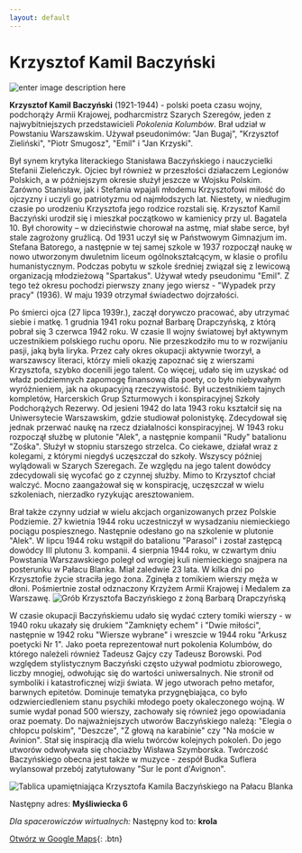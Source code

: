 ```yaml
---
layout: default
---
```


# Krzysztof Kamil Baczyński


![enter image description here](https://upload.wikimedia.org/wikipedia/commons/5/59/Krzysztof_Kamil_Baczy%C5%84ski_-_Maturzysta.jpg)


**Krzysztof Kamil Baczyński** (1921-1944) - polski poeta czasu wojny, podchorąży Armii Krajowej, podharcmistrz  Szarych Szeregów, jeden z najwybitniejszych przedstawicieli _Pokolenia Kolumbów_. Brał udział w Powstaniu Warszawskim. Używał pseudonimów: "Jan Bugaj", "Krzysztof Zieliński", "Piotr Smugosz", "Emil" i "Jan Krzyski".

Był synem krytyka literackiego Stanisława Baczyńskiego i nauczycielki Stefanii Zieleńczyk. Ojciec był również w przeszłości działaczem Legionów Polskich, a w późniejszym okresie służył jeszcze w Wojsku Polskim. Zarówno Stanisław, jak i Stefania wpajali młodemu Krzysztofowi miłość do ojczyzny i uczyli go patriotyzmu od najmłodszych lat. Niestety, w niedługim czasie po urodzeniu Krzysztofa jego rodzice rozstali się. Krzysztof Kamil Baczyński urodził się i mieszkał początkowo w kamienicy przy ul. Bagatela 10. Był chorowity – w dzieciństwie chorował na astmę, miał słabe serce, był stale zagrożony gruźlicą. Od 1931 uczył się w Państwowym Gimnazjum im. Stefana Batorego, a następnie w tej samej szkole w 1937 rozpoczął naukę w nowo utworzonym dwuletnim liceum ogólnokształcącym, w klasie o profilu humanistycznym.   Podczas pobytu w szkole średniej związał się z lewicową organizacją młodzieżową "Spartakus". Używał wtedy pseudonimu "Emil". Z tego też okresu pochodzi pierwszy znany jego wiersz - "Wypadek przy pracy" (1936). W maju 1939 otrzymał świadectwo dojrzałości.

Po śmierci ojca (27 lipca 1939r.), zaczął dorywczo pracować, aby utrzymać siebie i matkę. 1 grudnia 1941 roku poznał Barbarę Drapczyńską, z którą pobrał się 3 czerwca 1942 roku. W czasie II wojny światowej był aktywnym uczestnikiem polskiego ruchu oporu. Nie przeszkodziło mu to w rozwijaniu pasji, jaką była liryka. Przez cały okres okupacji aktywnie tworzył, a warszawscy literaci, którzy mieli okazję zapoznać się z wierszami Krzysztofa, szybko docenili jego talent. Co więcej, udało się im uzyskać od władz podziemnych zapomogę finansową dla poety, co było niebywałym wyróżnieniem, jak na okupacyjną rzeczywistość. Był uczestnikiem tajnych kompletów, Harcerskich Grup Szturmowych i konspiracyjnej Szkoły Podchorążych Rezerwy. Od jesieni 1942 do lata 1943 roku kształcił się na Uniwersytecie Warszawskim, gdzie studiował polonistykę. Zdecydował się jednak przerwać naukę na rzecz działalności konspiracyjnej. W 1943 roku rozpoczął służbę w plutonie "Alek", a następnie kompanii "Rudy" batalionu "Zośka". Służył w stopniu starszego strzelca. Co ciekawe, działał wraz z kolegami, z którymi niegdyś uczęszczał do szkoły. Wszyscy później wylądowali w Szarych Szeregach. Ze względu na jego talent dowódcy zdecydowali się wycofać go z czynnej służby. Mimo to Krzysztof chciał walczyć. Mocno zaangażował się w konspirację, uczęszczał w wielu szkoleniach, nierzadko ryzykując aresztowaniem.

Brał także czynny udział w wielu akcjach organizowanych przez Polskie Podziemie. 27 kwietnia 1944 roku uczestniczył w wysadzaniu niemieckiego pociągu pospiesznego. Następnie odesłano go na szkolenie w plutonie "Alek". W lipcu 1944 roku wstąpił do batalionu "Parasol" i został zastępcą dowódcy III plutonu 3. kompanii. 4 sierpnia 1944 roku, w czwartym dniu Powstania Warszawskiego poległ od wrogiej kuli niemieckiego snajpera na posterunku w Pałacu Blanka. Miał zaledwie 23 lata. W kilka dni po Krzysztofie życie straciła jego żona. Zginęła z tomikiem wierszy męża w dłoni. Pośmiertnie został odznaczony Krzyżem Armii Krajowej i Medalem za Warszawę.
![Grób Krzysztofa Baczyńskiego z żoną Barbarą Drapczyńską](https://upload.wikimedia.org/wikipedia/commons/b/be/Krzysztof_Kamil_Baczynski_grave.JPG)

W czasie okupacji Baczyńskiemu udało się wydać cztery tomiki wierszy - w 1940 roku ukazały się drukiem "Zamknięty echem" i "Dwie miłości", następnie w 1942 roku "Wiersze wybrane" i wreszcie w 1944 roku "Arkusz poetycki Nr 1". Jako poeta reprezentował nurt pokolenia Kolumbów, do którego należeli również Tadeusz Gajcy czy Tadeusz Borowski. Pod względem stylistycznym Baczyński często używał podmiotu zbiorowego, liczby mnogiej, odwołując się do wartości uniwersalnych. Nie stronił od symboliki i katastroficznej wizji świata. W jego utworach pełno metafor, barwnych epitetów. Dominuje tematyka przygnębiająca, co było odzwierciedleniem stanu psychiki młodego poety okaleczonego wojną. W sumie wydał ponad 500 wierszy, zachowały się również jego opowiadania oraz poematy. Do najważniejszych utworów Baczyńskiego należą: "Elegia o chłopcu polskim", "Deszcze", "Z głową na karabinie" czy "Na moście w Avinion". Stał się inspiracją dla wielu twórców kolejnych pokoleń. Do jego utworów odwoływała się chociażby Wisława Szymborska. Twórczość Baczyńskiego obecna jest także w muzyce - zespół Budka Suflera wylansował przebój zatytułowany "Sur le pont d'Avignon".

![Tablica upamiętniająca Krzysztofa Kamila Baczyńskiego na Pałacu Blanka](https://upload.wikimedia.org/wikipedia/commons/9/97/Tablica_Krzysztof_Kamil_Baczy%C5%84ski_pa%C5%82ac_Blanka_01.JPG)



Następny adres: **Myśliwiecka 6**

_Dla spacerowiczów wirtualnych:_
Następny kod to: **krola**

[Otwórz w Google Maps](https://www.google.com/maps/dir//My%C5%9Bliwiecka+6,+00-459+Warszawa/@52.2219551,21.0348004,17z/data=!4m17!1m7!3m6!1s0x471eccfd363a7fb7:0x4a07d81af9a0fad8!2sMy%C5%9Bliwiecka+6,+00-459+Warszawa!3b1!8m2!3d52.2220804!4d21.0342202!4m8!1m0!1m5!1m1!1s0x471eccfd363a7fb7:0x4a07d81af9a0fad8!2m2!1d21.0342202!2d52.2220804!3e2){: .btn}
